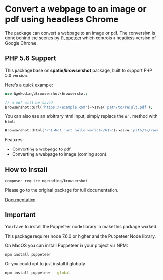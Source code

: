 # Convert a webpage to an image or pdf using headless Chrome

The package can convert a webpage to an image or pdf. The conversion is done behind the scenes by [Puppeteer](https://github.com/GoogleChrome/puppeteer) which controls a headless version of Google Chrome.

## PHP 5.6 Support

This package base on **spatie/browsershot** package, built to support PHP 5.6 version.

Here's a quick example:

```php
use Ngekoding\Browsershot\Browsershot;

// a pdf will be saved
Browsershot::url('https://example.com')->save('path/to/result.pdf');
```

You can also use an arbitrary html input, simply replace the `url` method with `html`:

```php
Browsershot::html('<h1>Not just hello world!</h1>')->save('path/to/result.pdf');
```

Features: 
- Converting a webpage to pdf.
- Converting a webpage to image (coming soon).

## How to install

```bash
composer require ngekoding/browsershot
```

Please go to the original package for full documentation.

[Documentation](https://github.com/spatie/browsershot)

## Important

You have to install the Puppeteer node library to make this package worked.

This package requires node 7.6.0 or higher and the Puppeteer Node library.

On MacOS you can install Puppeteer in your project via NPM:

```bash
npm install puppeteer
```

Or you could opt to just install it globally

```bash
npm install puppeteer --global
